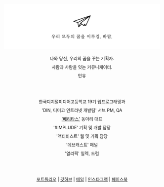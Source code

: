 ![main](/main.png)

<p align="center" style="line-height: 2"> 
  나와 당신, 우리의 꿈을 꾸는 기획자. <br>
  사람과 사람을 잇는 커뮤니케이터. <br>
  민유 <br><br><br>
  한국디지털미디어고등학교 19기 웹프로그래밍과 <br>
  'DIN, 디미고 인트라넷 개발팀' 서브 PM, QA <br>
  <a href="https://veritas.page">'베리타스'</a> 동아리 대표 <br>
  '#IMPLUDE' 기획 및 개발 담당 <br>
  '액티비스트' 웹 및 기획 담당 <br>
  '데브캐스트' 패널 <br>
  '얼리픽' 일렉, 드럼 <br><br><br>
  <a href="https://minyou.us">포트폴리오</a> | 
  <a href="https://github.com/min-uuu">깃허브</a> | 
  <a href="mailto:me@minyou.us">메일</a> | 
  <a href="https://www.instagram.com/min._.uuu/">인스타그램</a> | 
  <a href="https://www.facebook.com/profile.php?id=100015931844743&lst=100015931844743%3A100015931844743%3A1588305783&sk=about">페이스북</a>
  <br><br><br>
  <p> <p>
</p>
